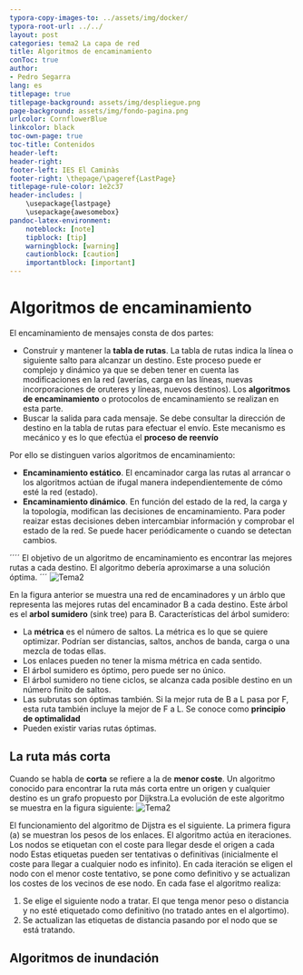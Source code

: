 ```yaml
---
typora-copy-images-to: ../assets/img/docker/
typora-root-url: ../../
layout: post
categories: tema2 La capa de red
title: Algoritmos de encaminamiento
conToc: true
author:
- Pedro Segarra
lang: es
titlepage: true
titlepage-background: assets/img/despliegue.png
page-background: assets/img/fondo-pagina.png
urlcolor: CornflowerBlue
linkcolor: black
toc-own-page: true
toc-title: Contenidos
header-left: 
header-right: 
footer-left: IES El Caminàs
footer-right: \thepage/\pageref{LastPage}
titlepage-rule-color: 1e2c37
header-includes: |
    \usepackage{lastpage} 
    \usepackage{awesomebox}
pandoc-latex-environment:
    noteblock: [note]
    tipblock: [tip]
    warningblock: [warning]
    cautionblock: [caution]
    importantblock: [important]
---
```

# Algoritmos de encaminamiento

El encaminamiento de mensajes consta de dos partes:
* Construir y mantener la **tabla de rutas**. La tabla de rutas indica la línea o siguiente salto para alcanzar un destino. Este proceso puede er complejo y dinámico ya que se deben tener en cuenta las modificaciones en la red (averías, carga en las líneas, nuevas incorporaciones de oruteres y líneas, nuevos destinos). Los **algoritmos de encaminamiento** o protocolos de encaminamiento se realizan en esta parte.
* Buscar la salida para cada mensaje. Se debe consultar la dirección de destino en la tabla de rutas para efectuar el envío. Este mecanismo es mecánico y es lo que efectúa el **proceso de reenvío**

Por ello se distinguen varios algoritmos de encaminamiento:
* **Encaminamiento estático**. El encaminador carga las rutas al arrancar o los algoritmos actúan de ifugal manera independientemente de cómo esté la red (estado).
* **Encaminamiento dinámico**. En función del estado de la red, la carga y la topología, modifican las decisiones de encaminamiento. Para poder reaizar estas decisiones deben intercambiar información y comprobar el estado de la red. Se puede hacer periódicamente o cuando se detectan cambios.
  
´´´´
  El objetivo de un algoritmo de encaminamiento es encontrar las mejores rutas a cada destino. El algoritmo debería aproximarse a una solución óptima.
´´´
![Tema2](/PAX/assets/tema2_2.png) 

En la figura anterior se muestra una red de encaminadores y un árblo que representa las mejores rutas del encaminador B a cada destino. Este árbol es el **arbol sumidero** (sink tree) para B.
Características del árbol sumidero:
* La **métrica** es el número de saltos. La métrica es lo que se quiere optimizar. Podrían ser distancias, saltos, anchos de banda, carga o una mezcla de todas ellas.
* Los enlaces pueden no tener la misma métrica en cada sentido.
* El árbol sumidero es óptimo, pero puede ser no único.
* El árbol sumidero no tiene ciclos, se alcanza cada posible destino en un número finito de saltos.
* Las subrutas son óptimas también. Si la mejor ruta de B a L pasa por F, esta ruta también incluye la mejor de F a L. Se conoce como **principio de optimalidad**
* Pueden existir varias rutas óptimas.

## La ruta más corta
Cuando se habla de **corta** se refiere a la de **menor coste**.
Un algoritmo conocido para encontrar la ruta más corta entre un origen y cualquier destino es un grafo propuesto por Dijkstra.La evolución de este algoritmo se muestra en la figura siguiente:
![Tema2](/PAX/assets/tema2_3.png) 

El funcionamiento del algoritmo de Dijstra es el siguiente. La primera figura (a) se muestran los pesos de los enlaces. El algoritmo actúa en iteraciones. Los nodos se etiquetan con el coste para llegar desde el origen a cada nodo Estas etiquetas pueden ser tentativas o definitivas (inicialmente el coste para llegar a cualquier nodo es infinito). En cada iteración se eligen el nodo con el menor coste tentativo, se pone como definitivo y se actualizan los costes de los vecinos de ese nodo.
En cada fase el algoritmo realiza:
1. Se elige el siguiente nodo a tratar. El que tenga menor peso o distancia y no esté etiquetado como definitivo (no tratado antes en el algortimo).
2. Se actualizan las etiquetas de distancia pasando por el nodo que se está tratando.
   
## Algoritmos de inundación